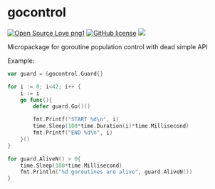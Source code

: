 # gocontrol
[![Open Source Love png1](https://badges.frapsoft.com/os/v1/open-source.png?v=103)](https://github.com/ellerbrock/open-source-badges/) [![GitHub license](https://img.shields.io/github/license/ninedraft/gocontrol.svg)](https://github.com/Naereen/StrapDown.js/blob/master/LICENSE) [![](https://godoc.org/github.com/ninedraft/gocontrol?status.svg)](http://godoc.org/ggithub.com/ninedraft/gocontrol)

Micropackage for goroutine population control with dead simple API

Example:
```go
var guard = &gocontrol.Guard{}

for i := 0; i<42; i++ {
    i := i
    go func(){
        defer guard.Go()()

        fmt.Printf("START %d\n", i)
        time.Sleep(100*time.Duration(i)*time.Millisecond)
        fmt.Printf("END %d\n", i)
    }()
}

for guard.AliveN() > 0{
    time.Sleep(100*time.Millisecond)
    fmt.Println("%d goroutines are alive", guard.AliveN())
}
```
